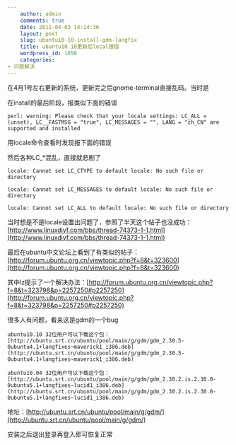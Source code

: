 ```yaml
---
    author: admin
    comments: true
    date: 2011-04-03 14:14:36
    layout: post
    slug: ubuntu10-10-install-gdm-langfix
    title: ubuntu10.10更新后local报错
    wordpress_id: 1658
    categories:
- 问题解决
---
```


在4月1号左右更新的系统，更新完之后gnome-terminal直接乱码。当时是

在install的最后阶段，报类似下面的错误

    perl: warning: Please check that your locale settings: LC_ALL = (unset), LC__FASTMSG = "true", LC_MESSAGES = "", LANG = "zh_CN" are supported and installed

用locale命令查看时发现报下面的错误

然后各种LC_*混乱，直接就悲剧了

    locale: Cannot set LC_CTYPE to default locale: No such file or directory  

    locale: Cannot set LC_MESSAGES to default locale: No such file or directory  

    locale: Cannot set LC_ALL to default locale: No such file or directory

当时想是不是locale设置出问题了，参照了半天这个帖子也没成功：[http://www.linuxdiyf.com/bbs/thread-74373-1-1.html](http://www.linuxdiyf.com/bbs/thread-74373-1-1.html)

最后在ubuntu中文论坛上看到了有类似的帖子：[http://forum.ubuntu.org.cn/viewtopic.php?f=8&t=323600](http://forum.ubuntu.org.cn/viewtopic.php?f=8&t=323600)

其中lz提示了一个解决办法：[http://forum.ubuntu.org.cn/viewtopic.php?f=8&t=323798&p=2257250#p2257250](http://forum.ubuntu.org.cn/viewtopic.php?f=8&t=323798&p=2257250#p2257250)

很多人有问题，看来这是gdm的一个bug

    ubuntu10.10 32位用户可以下载这个包：[http://ubuntu.srt.cn/ubuntu/pool/main/g/gdm/gdm_2.30.5-0ubuntu4.1+langfixes~maverick1_i386.deb](http://ubuntu.srt.cn/ubuntu/pool/main/g/gdm/gdm_2.30.5-0ubuntu4.1+langfixes~maverick1_i386.deb)

    ubuntu10.04 32位用户可以下载这个包：[http://ubuntu.srt.cn/ubuntu/pool/main/g/gdm/gdm_2.30.2.is.2.30.0-0ubuntu5.1+langfixes~lucid1_i386.deb](http://ubuntu.srt.cn/ubuntu/pool/main/g/gdm/gdm_2.30.2.is.2.30.0-0ubuntu5.1+langfixes~lucid1_i386.deb)

地址：[http://ubuntu.srt.cn/ubuntu/pool/main/g/gdm/](http://ubuntu.srt.cn/ubuntu/pool/main/g/gdm/)

安装之后退出登录再登入即可恢复正常
